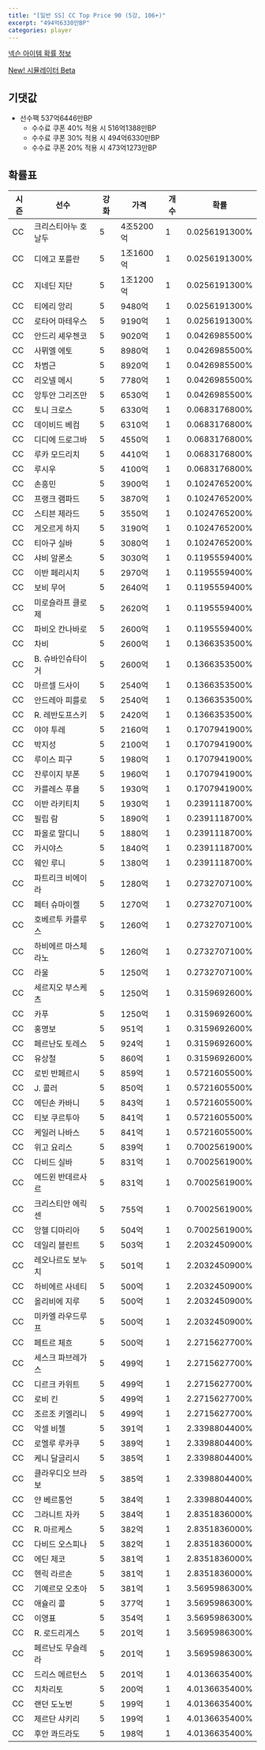 ```yaml
---
title: "[일반 SS] CC Top Price 90 (5강, 106+)"
excerpt: "494억6330만BP"
categories: player
---
```

[넥슨 아이템 확률 정보](http://iteminfo.nexon.com/probability/fco?sn=7401)

[New! 시뮬레이터 Beta](/simulator/7401)
## 기댓값
- 선수팩 537억6446만BP
  - 수수료 쿠폰 40% 적용 시 516억1388만BP
  - 수수료 쿠폰 30% 적용 시 494억6330만BP
  - 수수료 쿠폰 20% 적용 시 473억1273만BP


## 확률표

|시즌|선수|강화|가격|개수|확률|
|---|---|---|---|---|---|
|CC|크리스티아누 호날두|5|4조5200억|1|0.0256191300%|
|CC|디에고 포를란|5|1조1600억|1|0.0256191300%|
|CC|지네딘 지단|5|1조1200억|1|0.0256191300%|
|CC|티에리 앙리|5|9480억|1|0.0256191300%|
|CC|로타어 마테우스|5|9190억|1|0.0256191300%|
|CC|안드리 셰우첸코|5|9020억|1|0.0426985500%|
|CC|사뮈엘 에토|5|8980억|1|0.0426985500%|
|CC|차범근|5|8920억|1|0.0426985500%|
|CC|리오넬 메시|5|7780억|1|0.0426985500%|
|CC|앙투안 그리즈만|5|6530억|1|0.0426985500%|
|CC|토니 크로스|5|6330억|1|0.0683176800%|
|CC|데이비드 베컴|5|6310억|1|0.0683176800%|
|CC|디디에 드로그바|5|4550억|1|0.0683176800%|
|CC|루카 모드리치|5|4410억|1|0.0683176800%|
|CC|루시우|5|4100억|1|0.0683176800%|
|CC|손흥민|5|3900억|1|0.1024765200%|
|CC|프랭크 램파드|5|3870억|1|0.1024765200%|
|CC|스티븐 제라드|5|3550억|1|0.1024765200%|
|CC|게오르게 하지|5|3190억|1|0.1024765200%|
|CC|티아구 실바|5|3080억|1|0.1024765200%|
|CC|샤비 알론소|5|3030억|1|0.1195559400%|
|CC|이반 페리시치|5|2970억|1|0.1195559400%|
|CC|보비 무어|5|2640억|1|0.1195559400%|
|CC|미로슬라프 클로제|5|2620억|1|0.1195559400%|
|CC|파비오 칸나바로|5|2600억|1|0.1195559400%|
|CC|차비|5|2600억|1|0.1366353500%|
|CC|B. 슈바인슈타이거|5|2600억|1|0.1366353500%|
|CC|마르셀 드사이|5|2540억|1|0.1366353500%|
|CC|안드레아 피를로|5|2540억|1|0.1366353500%|
|CC|R. 레반도프스키|5|2420억|1|0.1366353500%|
|CC|야야 투레|5|2160억|1|0.1707941900%|
|CC|박지성|5|2100억|1|0.1707941900%|
|CC|루이스 피구|5|1980억|1|0.1707941900%|
|CC|잔루이지 부폰|5|1960억|1|0.1707941900%|
|CC|카를레스 푸욜|5|1930억|1|0.1707941900%|
|CC|이반 라키티치|5|1930억|1|0.2391118700%|
|CC|필립 람|5|1890억|1|0.2391118700%|
|CC|파올로 말디니|5|1880억|1|0.2391118700%|
|CC|카시야스|5|1840억|1|0.2391118700%|
|CC|웨인 루니|5|1380억|1|0.2391118700%|
|CC|파트리크 비에이라|5|1280억|1|0.2732707100%|
|CC|페터 슈마이켈|5|1270억|1|0.2732707100%|
|CC|호베르투 카를루스|5|1260억|1|0.2732707100%|
|CC|하비에르 마스체라노|5|1260억|1|0.2732707100%|
|CC|라울|5|1250억|1|0.2732707100%|
|CC|세르지오 부스케츠|5|1250억|1|0.3159692600%|
|CC|카푸|5|1250억|1|0.3159692600%|
|CC|홍명보|5|951억|1|0.3159692600%|
|CC|페르난도 토레스|5|924억|1|0.3159692600%|
|CC|유상철|5|860억|1|0.3159692600%|
|CC|로빈 반페르시|5|859억|1|0.5721605500%|
|CC|J. 콜러|5|850억|1|0.5721605500%|
|CC|에딘손 카바니|5|843억|1|0.5721605500%|
|CC|티보 쿠르투아|5|841억|1|0.5721605500%|
|CC|케일러 나바스|5|841억|1|0.5721605500%|
|CC|위고 요리스|5|839억|1|0.7002561900%|
|CC|다비드 실바|5|831억|1|0.7002561900%|
|CC|에드윈 반데르사르|5|831억|1|0.7002561900%|
|CC|크리스티안 에릭센|5|755억|1|0.7002561900%|
|CC|앙헬 디마리아|5|504억|1|0.7002561900%|
|CC|데일리 블린트|5|503억|1|2.2032450900%|
|CC|레오나르도 보누치|5|501억|1|2.2032450900%|
|CC|하비에르 사네티|5|500억|1|2.2032450900%|
|CC|올리비에 지루|5|500억|1|2.2032450900%|
|CC|미카엘 라우드루프|5|500억|1|2.2032450900%|
|CC|페트르 체흐|5|500억|1|2.2715627700%|
|CC|세스크 파브레가스|5|499억|1|2.2715627700%|
|CC|디르크 카위트|5|499억|1|2.2715627700%|
|CC|로비 킨|5|499억|1|2.2715627700%|
|CC|조르조 키엘리니|5|499억|1|2.2715627700%|
|CC|악셀 비첼|5|391억|1|2.3398804400%|
|CC|로멜루 루카쿠|5|389억|1|2.3398804400%|
|CC|케니 달글리시|5|385억|1|2.3398804400%|
|CC|클라우디오 브라보|5|385억|1|2.3398804400%|
|CC|얀 베르통언|5|384억|1|2.3398804400%|
|CC|그라니트 자카|5|384억|1|2.8351836000%|
|CC|R. 마르케스|5|382억|1|2.8351836000%|
|CC|다비드 오스피나|5|382억|1|2.8351836000%|
|CC|에딘 제코|5|381억|1|2.8351836000%|
|CC|헨릭 라르손|5|381억|1|2.8351836000%|
|CC|기예르모 오초아|5|381억|1|3.5695986300%|
|CC|애슐리 콜|5|377억|1|3.5695986300%|
|CC|이영표|5|354억|1|3.5695986300%|
|CC|R. 로드리게스|5|201억|1|3.5695986300%|
|CC|페르난도 무슬레라|5|201억|1|3.5695986300%|
|CC|드리스 메르턴스|5|201억|1|4.0136635400%|
|CC|치차리토|5|200억|1|4.0136635400%|
|CC|랜던 도노번|5|199억|1|4.0136635400%|
|CC|제르단 샤키리|5|199억|1|4.0136635400%|
|CC|후안 콰드라도|5|198억|1|4.0136635400%|
